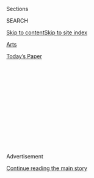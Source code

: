 <div id="app">

<div>

<div>

<div>

<div class="NYTAppHideMasthead css-1q2w90k e1suatyy0">

<div class="section css-ui9rw0 e1suatyy2">

<div class="css-eph4ug er09x8g0">

<div class="css-6n7j50">

</div>

<span class="css-1dv1kvn">Sections</span>

<div class="css-10488qs">

<span class="css-1dv1kvn">SEARCH</span>

</div>

[Skip to content](#site-content)[Skip to site
index](#site-index)

</div>

<div id="masthead-section-label" class="css-1wr3we4 eaxe0e00">

[Arts](https://www.nytimes3xbfgragh.onion/section/arts)

</div>

<div class="css-10698na e1huz5gh0">

</div>

</div>

<div id="masthead-bar-one" class="section hasLinks css-15hmgas e1csuq9d3">

<div class="css-uqyvli e1csuq9d0">

</div>

<div class="css-1uqjmks e1csuq9d1">

</div>

<div class="css-9e9ivx">

[](https://myaccount.nytimes3xbfgragh.onion/auth/login?response_type=cookie&client_id=vi)

</div>

<div class="css-1bvtpon e1csuq9d2">

[Today’s
Paper](https://www.nytimes3xbfgragh.onion/section/todayspaper)

</div>

</div>

</div>

</div>

<div data-aria-hidden="false">

<div id="site-content" data-role="main">

<div>

<div class="css-1aor85t" style="opacity:0.000000001;z-index:-1;visibility:hidden">

<div class="css-1hqnpie">

<div class="css-epjblv">

<span class="css-17xtcya">[Arts](/section/arts)</span><span class="css-x15j1o">|</span><span class="css-fwqvlz">Adam
Max, Patron of Brooklyn Cultural Institutions, Dies at
62</span>

</div>

<div class="css-k008qs">

<div class="css-1iwv8en">

<span class="css-18z7m18"></span>

<div>

</div>

</div>

<span class="css-1n6z4y">https://nyti.ms/3i870rd</span>

<div class="css-1705lsu">

<div class="css-4xjgmj">

<div class="css-4skfbu" data-role="toolbar" data-aria-label="Social Media Share buttons, Save button, and Comments Panel with current comment count" data-testid="share-tools">

  - 
  - 
  - 
  - 
    
    <div class="css-6n7j50">
    
    </div>

  - 

</div>

</div>

</div>

</div>

</div>

</div>

<div id="NYT_TOP_BANNER_REGION" class="css-13pd83m">

</div>

<div id="top-wrapper" class="css-1sy8kpn">

<div id="top-slug" class="css-l9onyx">

Advertisement

</div>

[Continue reading the main
story](#after-top)

<div class="ad top-wrapper" style="text-align:center;height:100%;display:block;min-height:250px">

<div id="top" class="place-ad" data-position="top" data-size-key="top">

</div>

</div>

<div id="after-top">

</div>

</div>

<div>

<div id="sponsor-wrapper" class="css-1hyfx7x">

<div id="sponsor-slug" class="css-19vbshk">

Supported by

</div>

[Continue reading the main
story](#after-sponsor)

<div id="sponsor" class="ad sponsor-wrapper" style="text-align:center;height:100%;display:block">

</div>

<div id="after-sponsor">

</div>

</div>

<div class="css-186x18t">

</div>

<div class="css-1vkm6nb ehdk2mb0">

# Adam Max, Patron of Brooklyn Cultural Institutions, Dies at 62

</div>

He was chairman of the Brooklyn Academy of Music and a benefactor of St.
Ann’s Warehouse. He and his wife also helped create a center for women’s
history.

<div class="css-79elbk" data-testid="photoviewer-wrapper">

<div class="css-z3e15g" data-testid="photoviewer-wrapper-hidden">

</div>

<div class="css-1a48zt4 ehw59r15" data-testid="photoviewer-children">

![<span class="css-16f3y1r e13ogyst0" data-aria-hidden="true">Adam Max,
the chairman of BAM, at a gala event in 2019. He was an influential
philanthropist in the flowering of cultural life in
Brooklyn.</span><span class="css-cnj6d5 e1z0qqy90" itemprop="copyrightHolder"><span class="css-1ly73wi e1tej78p0">Credit...</span><span><span>Mpi43/MediaPunch,
via
Alamy</span></span></span>](https://static01.graylady3jvrrxbe.onion/images/2020/08/04/obituaries/03Max1/03Max1-articleLarge.jpg?quality=75&auto=webp&disable=upscale)

</div>

</div>

<div class="css-18e8msd">

<div class="css-vp77d3 epjyd6m0">

<div class="css-hus3qt ey68jwv0" data-aria-hidden="true">

[![Sam
Roberts](https://static01.graylady3jvrrxbe.onion/images/2018/02/20/multimedia/author-sam-roberts/author-sam-roberts-thumbLarge.jpg
"Sam Roberts")](https://www.nytimes3xbfgragh.onion/by/sam-roberts)

</div>

<div class="css-1baulvz">

By [<span class="css-1baulvz last-byline" itemprop="name">Sam
Roberts</span>](https://www.nytimes3xbfgragh.onion/by/sam-roberts)

</div>

</div>

  - 
    
    <div class="css-ld3wwf e16638kd2">
    
    Aug. 3,
    2020
    
    </div>

  - 
    
    <div class="css-4xjgmj">
    
    <div class="css-d8bdto" data-role="toolbar" data-aria-label="Social Media Share buttons, Save button, and Comments Panel with current comment count" data-testid="share-tools">
    
      - 
      - 
      - 
      - 
        
        <div class="css-6n7j50">
        
        </div>
    
      - 
    
    </div>
    
    </div>

</div>

</div>

<div class="section meteredContent css-1r7ky0e" name="articleBody" itemprop="articleBody">

<div class="css-1fanzo5 StoryBodyCompanionColumn">

<div class="css-53u6y8">

Adam Max, an investment manager who became a leading patron of Brooklyn
cultural institutions, notably the [Brooklyn Academy of
Music](https://www.bam.org/), where he had been board chairman since
2017, died on July 27 at his home in East Hampton, N.Y. He was 62.

The cause was bile duct cancer, his wife, Diane Max, said.

Mr. Max was captivated by the venerable Brooklyn Academy after he and
Ms. Max were given a gift subscription as a wedding present in 1985. The
couple’s gifts to BAM would become the largest by individual donors in
its history, according to the academy (though it declined to divulge the
amount).

Mr. Max went on to be a major benefactor of [St. Ann’s
Warehouse](https://stannswarehouse.org/), the performance space now in
Brooklyn Bridge Park. And he and his wife were instrumental in the
establishment of the New-York Historical Society’s [Center for Women’s
History](https://www.nyhistory.org/womens-history), which opened for
research and exhibitions at the society’s headquarters in Manhattan in
2017. The couple also sponsored the Diane and Adam E. Max Conference on
Women’s History there.

Originally an aspiring actor, Mr. Max taught children’s theater as a
Brown University student in Providence, R.I., performed as a mime during
a gap year with a theater group, and inveighed against British taxes as
a costumed character on a Boston Tea Party tourist attraction ship
before joining [the Jordan Company](https://www.thejordancompany.com/),
a New York private equity firm, in 1986.

</div>

</div>

<div class="css-1fanzo5 StoryBodyCompanionColumn">

<div class="css-53u6y8">

“In a moment of self-realization,” he once said, “I decided the role of
enthusiastic audience member suited me best.”

Adam Edward Max was born on July 18, 1958, in Manhattan to Herbert B.
Max, a lawyer, and Dorothy (Seletsky) Max. As a child he attended
performances at the Brooklyn Academy with his mother. After graduating
from the Collegiate School in Manhattan, he earned his bachelor’s degree
in literature and society at Brown in 1981.

He married Diane Peterson, a former chairwoman of Planned Parenthood of
New York City, in 1985. She survives him, along with their children,
Hannah, Jonah and Ezra; and his brothers, Daniel and Eric.

</div>

</div>

<div class="css-79elbk" data-testid="photoviewer-wrapper">

<div class="css-z3e15g" data-testid="photoviewer-wrapper-hidden">

</div>

<div class="css-1a48zt4 ehw59r15" data-testid="photoviewer-children">

![<span class="css-16f3y1r e13ogyst0" data-aria-hidden="true">Mr. Max
with his wife, Diane Max, at a BAM event in 2017.
They</span><span class="css-cnj6d5 e1z0qqy90" itemprop="copyrightHolder"><span class="css-1ly73wi e1tej78p0">Credit...</span><span>Elena
Olivo, via
BAM</span></span>](https://static01.graylady3jvrrxbe.onion/images/2020/08/03/obituaries/03Max2/03Max2-articleLarge.jpg?quality=75&auto=webp&disable=upscale)

</div>

</div>

<div class="css-1fanzo5 StoryBodyCompanionColumn">

<div class="css-53u6y8">

Mr. Max joined BAM’s board in 2003 and became vice chairman in 2008.
Katy Clark, the Academy’s president, described him as “voracious in his
appetite for solving problems.”

</div>

</div>

<div class="css-1fanzo5 StoryBodyCompanionColumn">

<div class="css-53u6y8">

He was credited with playing a significant role in the opening last fall
of [BAM
Strong](https://blog.bam.org/2019/03/a-first-look-at-bam-strong.html),
an expansion, including a visual art exhibition space, designed to unify
the academy’s facilities, along Fulton Street in the Fort Greene
section.

Mr. Max and his wife headed the Next Stage Campaign, which raised more
than $30 million for its endowment as BAM celebrated its 150th
anniversary.

But Mr. Max’s affinity for BAM was about more than bricks and mortar or
balance sheets. He even appeared briefly in a performance of [Geoff
Sobelle’s](https://www.nytimes3xbfgragh.onion/2014/11/07/theater/geoff-sobelles-the-object-lesson-at-bam.html)
“Home,” which [The New York
Times](https://www.nytimes3xbfgragh.onion/2017/12/07/theater/home-geoff-sobelle-review.html)
described as a “hallucinatory performance piece” at BAM’s Harvey Theater
in 2017, when he answered a call from the stage for volunteers in the
audience to join the cast.

Mr. Sobelle said he felt indebted to Mr. Max. “I’ve never had anyone
seek me out, to begin a meaningful conversation with me, to actively
take a vested interest in my life as a performing artist, and do all of
that on their own accord,” he wrote in an email. He added, “He told me
that he saw in me a path that he hadn’t taken.”

</div>

</div>

</div>

<div>

</div>

<div>

</div>

<div>

</div>

<div>

<div id="bottom-wrapper" class="css-1ede5it">

<div id="bottom-slug" class="css-l9onyx">

Advertisement

</div>

[Continue reading the main
story](#after-bottom)

<div id="bottom" class="ad bottom-wrapper" style="text-align:center;height:100%;display:block;min-height:90px">

</div>

<div id="after-bottom">

</div>

</div>

</div>

</div>

</div>

## Site Index

<div>

</div>

## Site Information Navigation

  - [© <span>2020</span> <span>The New York Times
    Company</span>](https://help.nytimes3xbfgragh.onion/hc/en-us/articles/115014792127-Copyright-notice)

<!-- end list -->

  - [NYTCo](https://www.nytco.com/)
  - [Contact
    Us](https://help.nytimes3xbfgragh.onion/hc/en-us/articles/115015385887-Contact-Us)
  - [Work with us](https://www.nytco.com/careers/)
  - [Advertise](https://nytmediakit.com/)
  - [T Brand Studio](http://www.tbrandstudio.com/)
  - [Your Ad
    Choices](https://www.nytimes3xbfgragh.onion/privacy/cookie-policy#how-do-i-manage-trackers)
  - [Privacy](https://www.nytimes3xbfgragh.onion/privacy)
  - [Terms of
    Service](https://help.nytimes3xbfgragh.onion/hc/en-us/articles/115014893428-Terms-of-service)
  - [Terms of
    Sale](https://help.nytimes3xbfgragh.onion/hc/en-us/articles/115014893968-Terms-of-sale)
  - [Site
    Map](https://spiderbites.nytimes3xbfgragh.onion)
  - [Help](https://help.nytimes3xbfgragh.onion/hc/en-us)
  - [Subscriptions](https://www.nytimes3xbfgragh.onion/subscription?campaignId=37WXW)

</div>

</div>

</div>

</div>
